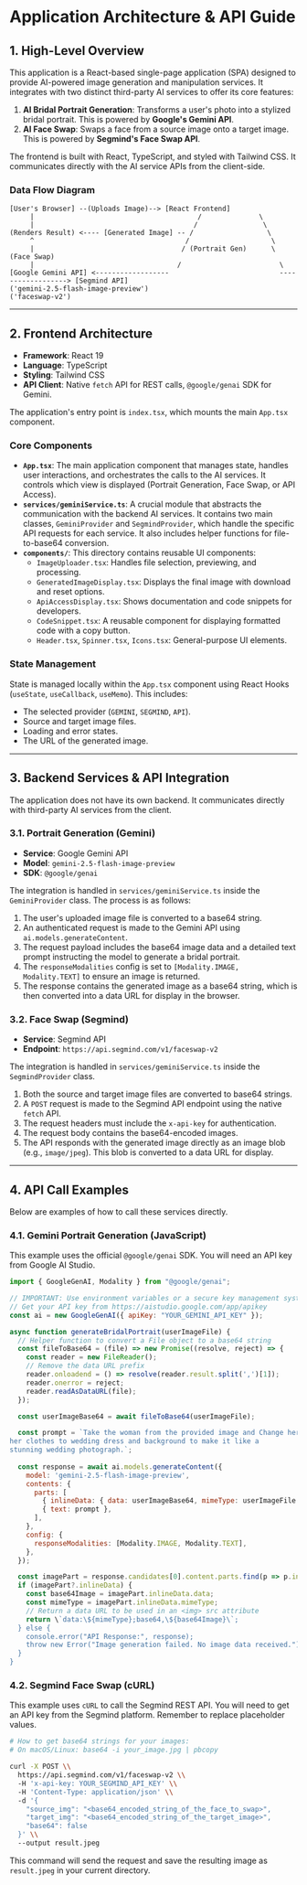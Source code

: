 
# Application Architecture & API Guide

## 1. High-Level Overview

This application is a React-based single-page application (SPA) designed to provide AI-powered image generation and manipulation services. It integrates with two distinct third-party AI services to offer its core features:

1.  **AI Bridal Portrait Generation**: Transforms a user's photo into a stylized bridal portrait. This is powered by **Google's Gemini API**.
2.  **AI Face Swap**: Swaps a face from a source image onto a target image. This is powered by **Segmind's Face Swap API**.

The frontend is built with React, TypeScript, and styled with Tailwind CSS. It communicates directly with the AI service APIs from the client-side.

### Data Flow Diagram

```
[User's Browser] --(Uploads Image)--> [React Frontend]
     |                                        /              \
     |                                       /                \
(Renders Result) <---- [Generated Image] -- /                  \
     ^                                     /                    \
     |                                    / (Portrait Gen)      \ (Face Swap)
     |                                   /                        \
[Google Gemini API] <------------------                           ------------------> [Segmind API]
('gemini-2.5-flash-image-preview')                                             ('faceswap-v2')

```

---

## 2. Frontend Architecture

-   **Framework**: React 19
-   **Language**: TypeScript
-   **Styling**: Tailwind CSS
-   **API Client**: Native `fetch` API for REST calls, `@google/genai` SDK for Gemini.

The application's entry point is `index.tsx`, which mounts the main `App.tsx` component.

### Core Components

-   **`App.tsx`**: The main application component that manages state, handles user interactions, and orchestrates the calls to the AI services. It controls which view is displayed (Portrait Generation, Face Swap, or API Access).
-   **`services/geminiService.ts`**: A crucial module that abstracts the communication with the backend AI services. It contains two main classes, `GeminiProvider` and `SegmindProvider`, which handle the specific API requests for each service. It also includes helper functions for file-to-base64 conversion.
-   **`components/`**: This directory contains reusable UI components:
    -   `ImageUploader.tsx`: Handles file selection, previewing, and processing.
    -   `GeneratedImageDisplay.tsx`: Displays the final image with download and reset options.
    -   `ApiAccessDisplay.tsx`: Shows documentation and code snippets for developers.
    -   `CodeSnippet.tsx`: A reusable component for displaying formatted code with a copy button.
    -   `Header.tsx`, `Spinner.tsx`, `Icons.tsx`: General-purpose UI elements.

### State Management

State is managed locally within the `App.tsx` component using React Hooks (`useState`, `useCallback`, `useMemo`). This includes:
-   The selected provider (`GEMINI`, `SEGMIND`, `API`).
-   Source and target image files.
-   Loading and error states.
-   The URL of the generated image.

---

## 3. Backend Services & API Integration

The application does not have its own backend. It communicates directly with third-party AI services from the client.

### 3.1. Portrait Generation (Gemini)

-   **Service**: Google Gemini API
-   **Model**: `gemini-2.5-flash-image-preview`
-   **SDK**: `@google/genai`

The integration is handled in `services/geminiService.ts` inside the `GeminiProvider` class. The process is as follows:
1.  The user's uploaded image file is converted to a base64 string.
2.  An authenticated request is made to the Gemini API using `ai.models.generateContent`.
3.  The request payload includes the base64 image data and a detailed text prompt instructing the model to generate a bridal portrait.
4.  The `responseModalities` config is set to `[Modality.IMAGE, Modality.TEXT]` to ensure an image is returned.
5.  The response contains the generated image as a base64 string, which is then converted into a data URL for display in the browser.

### 3.2. Face Swap (Segmind)

-   **Service**: Segmind API
-   **Endpoint**: `https://api.segmind.com/v1/faceswap-v2`

The integration is handled in `services/geminiService.ts` inside the `SegmindProvider` class.
1.  Both the source and target image files are converted to base64 strings.
2.  A `POST` request is made to the Segmind API endpoint using the native `fetch` API.
3.  The request headers must include the `x-api-key` for authentication.
4.  The request body contains the base64-encoded images.
5.  The API responds with the generated image directly as an image blob (e.g., `image/jpeg`). This blob is converted to a data URL for display.

---

## 4. API Call Examples

Below are examples of how to call these services directly.

### 4.1. Gemini Portrait Generation (JavaScript)

This example uses the official `@google/genai` SDK. You will need an API key from Google AI Studio.

```javascript
import { GoogleGenAI, Modality } from "@google/genai";

// IMPORTANT: Use environment variables or a secure key management system in production.
// Get your API key from https://aistudio.google.com/app/apikey
const ai = new GoogleGenAI({ apiKey: "YOUR_GEMINI_API_KEY" });

async function generateBridalPortrait(userImageFile) {
  // Helper function to convert a File object to a base64 string
  const fileToBase64 = (file) => new Promise((resolve, reject) => {
    const reader = new FileReader();
    // Remove the data URL prefix
    reader.onloadend = () => resolve(reader.result.split(',')[1]);
    reader.onerror = reject;
    reader.readAsDataURL(file);
  });

  const userImageBase64 = await fileToBase64(userImageFile);

  const prompt = `Take the woman from the provided image and Change her pose, 
her clothes to wedding dress and background to make it like a 
stunning wedding photograph.`;
  
  const response = await ai.models.generateContent({
    model: 'gemini-2.5-flash-image-preview',
    contents: {
      parts: [
        { inlineData: { data: userImageBase64, mimeType: userImageFile.type } },
        { text: prompt },
      ],
    },
    config: {
      responseModalities: [Modality.IMAGE, Modality.TEXT],
    },
  });

  const imagePart = response.candidates[0].content.parts.find(p => p.inlineData);
  if (imagePart?.inlineData) {
    const base64Image = imagePart.inlineData.data;
    const mimeType = imagePart.inlineData.mimeType;
    // Return a data URL to be used in an <img> src attribute
    return \`data:\${mimeType};base64,\${base64Image}\`;
  } else {
    console.error("API Response:", response);
    throw new Error("Image generation failed. No image data received.");
  }
}
```

### 4.2. Segmind Face Swap (cURL)

This example uses `cURL` to call the Segmind REST API. You will need to get an API key from the Segmind platform. Remember to replace placeholder values.

```bash
# How to get base64 strings for your images:
# On macOS/Linux: base64 -i your_image.jpg | pbcopy

curl -X POST \\
  https://api.segmind.com/v1/faceswap-v2 \\
  -H 'x-api-key: YOUR_SEGMIND_API_KEY' \\
  -H 'Content-Type: application/json' \\
  -d '{
    "source_img": "<base64_encoded_string_of_the_face_to_swap>",
    "target_img": "<base64_encoded_string_of_the_target_image>",
    "base64": false
  }' \\
  --output result.jpeg
```

This command will send the request and save the resulting image as `result.jpeg` in your current directory.

